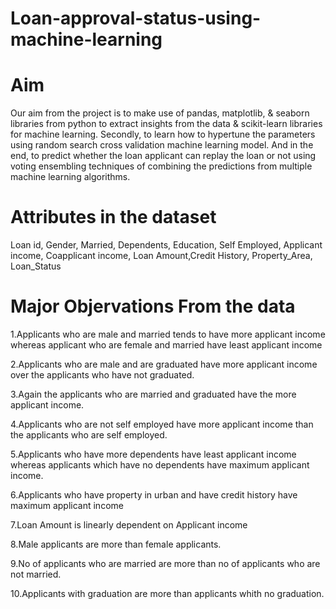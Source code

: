 # Loan-approval-status-using-machine-learning
# Aim
Our aim from the project is to make use of pandas, matplotlib, & seaborn libraries from python to extract insights from the data  & scikit-learn libraries for machine learning.
Secondly, to learn how to hypertune the parameters using random search cross validation machine learning model.
And in the end, to predict whether the loan applicant can replay the loan or not using voting ensembling techniques of combining the predictions from multiple machine learning algorithms.

# Attributes in the dataset

Loan id, Gender, Married, Dependents, Education, Self Employed, Applicant income, Coapplicant income, Loan Amount,Credit History, Property_Area, Loan_Status

# Major Objervations From the data
1.Applicants who are male and married tends to have more applicant income whereas applicant who are female and married have least applicant income

2.Applicants who are male and are graduated have more applicant income over the applicants who have not graduated.

3.Again the applicants who are married and graduated have the more applicant income.

4.Applicants who are not self employed have more applicant income than the applicants who are self employed.

5.Applicants who have more dependents have least applicant income whereas applicants which have no dependents have maximum applicant income.

6.Applicants who have property in urban and have credit history have maximum applicant income

7.Loan Amount is linearly dependent on Applicant income

8.Male applicants are more than female applicants.

9.No of applicants who are married are more than no of applicants who are not married.

10.Applicants with graduation are more than applicants whith no graduation.

